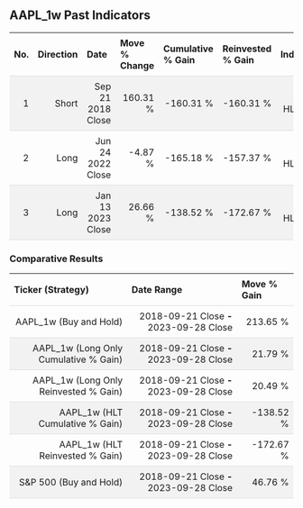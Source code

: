
<style>
.hits {
            border-collapse: collapse;
            width: 100%;
        }
        .hits th, td {
            padding: 8px;
            border-bottom: 1px solid #ddd;
        }
        
        .hits td {text-align: right;}
        .hits th {text-align: left;}
        
        .hits tr:nth-child(even) {
            background-color: #f2f2f2;
        }
        
        .chartCol {
            width: 50%;
            float: left;
            padding: 20px;
        }  
</style>
    
<br>

## AAPL_1w Past Indicators

<table class="hits">
    <tr>
        <th>No.</th>
        <th>Direction</th>
        <th>Date</th>
        <th>Move % Change</th>
        <th>Cumulative % Gain</th>
        <th>Reinvested % Gain</th>
        <th>Indicator</th>
      </tr>
    <tr>
        <td>1</td>
        <td>Short</td>
        <td>Sep 21 2018 Close</td>
        <td>160.31 %</td>
        <td>-160.31 %</td>
        <td>-160.31 %</td>
        <td>Short HLT 405</td>
    </tr>
    <tr>
        <td>2</td>
        <td>Long</td>
        <td>Jun 24 2022 Close</td>
        <td>-4.87 %</td>
        <td>-165.18 %</td>
        <td>-157.37 %</td>
        <td>Long HLT 805</td>
    </tr>
    <tr>
        <td>3</td>
        <td>Long</td>
        <td>Jan 13 2023 Close</td>
        <td>26.66 %</td>
        <td>-138.52 %</td>
        <td>-172.67 %</td>
        <td>Long HLT 805</td>
    </tr>
    
</table>

### Comparative Results

<table class="hits">
    <thead>
        <th>Ticker (Strategy)</th>
        <th>Date Range</th>
        <th>Move % Gain</th>
    </thead>
    <tbody>
        <tr>
            <td>AAPL_1w (Buy and Hold)</td>
            <td>2018-09-21 Close <b>-</b> 2023-09-28 Close</td>
            <td>213.65 %</td>
        </tr>
        <tr>
            <td>AAPL_1w (Long Only Cumulative % Gain)</td>
            <td>2018-09-21 Close <b>-</b> 2023-09-28 Close</td>
            <td>21.79 %</td>
        </tr>
        <tr>
            <td>AAPL_1w (Long Only Reinvested % Gain)</td>
            <td>2018-09-21 Close <b>-</b> 2023-09-28 Close</td>
            <td>20.49 %</td>
        </tr>
        <tr>
            <td>AAPL_1w (HLT Cumulative % Gain)</td>
            <td>2018-09-21 Close <b>-</b> 2023-09-28 Close</td>
            <td>-138.52 %</td>
        </tr>
        <tr>
            <td>AAPL_1w (HLT Reinvested % Gain)</td>
            <td>2018-09-21 Close <b>-</b> 2023-09-28 Close</td>
            <td>-172.67 %</td>
        </tr>
        <tr>
            <td>S&P 500 (Buy and Hold)</td>
            <td>2018-09-21 Close <b>-</b> 2023-09-28 Close</td>
            <td>46.76 %</td>
        </tr>
    </tbody>
</table>
<br>
<br>